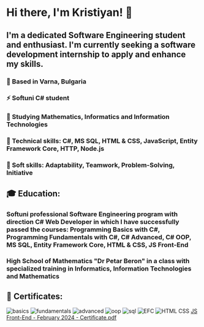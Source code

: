 # Hi there, I'm Kristiyan! 👋
## I'm a dedicated Software Engineering student and enthusiast. I'm currently seeking a software development internship to apply and enhance my skills.
### 🌱 Based in Varna, Bulgaria
### ⚡ Softuni C# student
### 🔭 Studying Mathematics, Informatics and Information Technologies
### 🔧 Technical skills: C#, MS SQL, HTML & CSS, JavaScript, Entity Framework Core, HTTP, Node.js
### 🔧 Soft skills: Adaptability, Teamwork, Problem-Solving, Initiative
## 🎓 Education: 
### Softuni professional Software Engineering program with direction C# Web Developer in which I have successfully passed the courses: Programming Basics with C#, Programming Fundamentals with C#, C# Advanced, C# OOP, MS SQL, Entity Framework Core, HTML & CSS, JS Front-End
### High School of Mathematics "Dr Petar Beron" in a class with specialized training in Informatics, Information Technologies and Mathematics
## 📜 Certificates: 
![basics](https://github.com/kris0504/kris0504/assets/133402897/95c22955-dacc-47a8-8fc1-cd24a6a06ab7)
![fundamentals](https://github.com/kris0504/kris0504/assets/133402897/13021251-1cf0-4792-847c-656d6486f3bc)
![advanced](https://github.com/kris0504/kris0504/assets/133402897/ec355075-c384-4b15-a92a-a6ccab15a739)
![oop](https://github.com/kris0504/kris0504/assets/133402897/35bdb3db-c046-49f7-822e-8560f3fe1ffe)
![sql](https://github.com/kris0504/kris0504/assets/133402897/38f8216c-0034-45ce-afbe-58ef8d9e73c5)
![EFC](https://github.com/kris0504/kris0504/assets/133402897/516a2d90-2e4b-4068-9b5d-bb5dbe737149)
![HTML CSS](https://github.com/kris0504/kris0504/assets/133402897/89c9e5e9-9e40-4dd6-8e1f-3a4f108e0ada)
[JS Front-End - February 2024 - Certificate.pdf](https://github.com/kris0504/kris0504/files/15485901/JS.Front-End.-.February.2024.-.Certificate.pdf)




<!--
**kris0504/kris0504** is a ✨ _special_ ✨ repository because its `README.md` (this file) appears on your GitHub profile.

Here are some ideas to get you started:

- 🔭 I’m currently working on ...
- 🌱 I’m currently learning ...
- 👯 I’m looking to collaborate on ...
- 🤔 I’m looking for help with ...
- 💬 Ask me about ...
- 📫 How to reach me: ...
- 😄 Pronouns: ...
- ⚡ Fun fact: ...
-->
